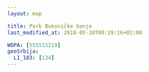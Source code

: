 ```yaml
---
layout: map

title: Park Bukovičke banje
last_modified_at: 2018-05-18T00:19:16+02:00

WDPA: [555515219]
geoSrbija:
  L1_183: [134]
---
```

